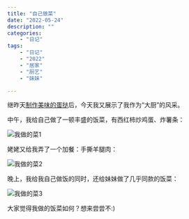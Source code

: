 ```yaml
---
title: "自己做菜"
date: "2022-05-24"
description: ""
categories:
    - "日记"
tags:
    - "日记"
    - "2022"
    - "居家"
    - "厨艺"
    - "妹妹"

---
```


继昨天[制作美味的蛋挞](https://daughter.tonybai.com/2022/05/23/my-handmade-egg-tart/)后，今天我又展示了我作为“大厨”的风采。

中午，我给自己做了一顿丰盛的饭菜，有西红柿炒鸡蛋、炸薯条：

![我做的菜1](http://image.tonybai.com/img/202205/diary_20220524_02.jpg)

姥姥又给我弄了一个加餐：手撕羊腿肉：

![我做的菜2](http://image.tonybai.com/img/202205/diary_20220524_01.jpg)

晚上，我给我自己做饭的同时，还给妹妹做了几乎同款的饭菜：

![我做的菜3](http://image.tonybai.com/img/202205/diary_20220524_03.jpg)

大家觉得我做的饭菜如何？想来尝尝不:)
